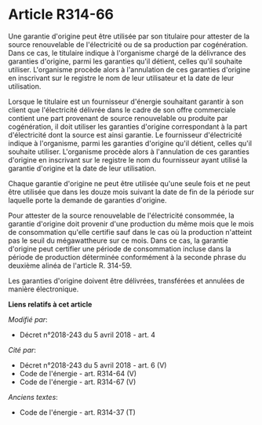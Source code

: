 # Article R314-66

Une garantie d'origine peut être utilisée par son titulaire pour attester de la source renouvelable de l'électricité ou de sa
production par cogénération. Dans ce cas, le titulaire indique à l'organisme chargé de la délivrance des garanties d'origine,
parmi les garanties qu'il détient, celles qu'il souhaite utiliser. L'organisme procède alors à l'annulation de ces garanties
d'origine en inscrivant sur le registre le nom de leur utilisateur et la date de leur utilisation.

Lorsque le titulaire est un fournisseur d'énergie souhaitant garantir à son client que l'électricité délivrée dans le cadre
de son offre commerciale contient une part provenant de source renouvelable ou produite par cogénération, il doit utiliser
les garanties d'origine correspondant à la part d'électricité dont la source est ainsi garantie. Le fournisseur d'électricité
indique à l'organisme, parmi les garanties d'origine qu'il détient, celles qu'il souhaite utiliser. L'organisme procède alors
à l'annulation de ces garanties d'origine en inscrivant sur le registre le nom du fournisseur ayant utilisé la garantie
d'origine et la date de leur utilisation.

Chaque garantie d'origine ne peut être utilisée qu'une seule fois et ne peut être utilisée que dans les douze mois suivant la
date de fin de la période sur laquelle porte la demande de garanties d'origine.

Pour attester de la source renouvelable de l'électricité consommée, la garantie d'origine doit provenir d'une production du
même mois que le mois de consommation qu'elle certifie sauf dans le cas où la production n'atteint pas le seuil du
mégawattheure sur ce mois. Dans ce cas, la garantie d'origine peut certifier une période de consommation incluse dans la
période de production déterminée conformément à la seconde phrase du deuxième alinéa de l'article R. 314-59.

Les garanties d'origine doivent être délivrées, transférées et annulées de manière électronique.

**Liens relatifs à cet article**

_Modifié par_:

  - Décret n°2018-243 du 5 avril 2018 - art. 4

_Cité par_:

  - Décret n°2018-243 du 5 avril 2018 - art. 6 (V)
  - Code de l'énergie - art. R314-64 (V)
  - Code de l'énergie - art. R314-67 (V)

_Anciens textes_:

  - Code de l'énergie - art. R314-37 (T)
